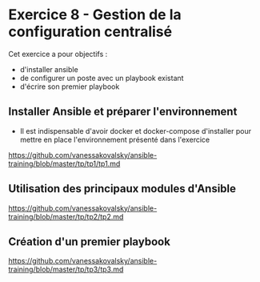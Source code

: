 # Exercice 8 - Gestion de la configuration centralisé

Cet exercice a pour objectifs :
* d'installer ansible
* de configurer un poste avec un playbook existant
* d'écrire son premier playbook


## Installer Ansible et préparer l'environnement

* Il est indispensable d'avoir docker et docker-compose d'installer pour mettre en place l'environnement présenté dans l'exercice

https://github.com/vanessakovalsky/ansible-training/blob/master/tp/tp1/tp1.md
 

## Utilisation des principaux modules d'Ansible

https://github.com/vanessakovalsky/ansible-training/blob/master/tp/tp2/tp2.md

## Création d'un premier playbook

https://github.com/vanessakovalsky/ansible-training/blob/master/tp/tp3/tp3.md
